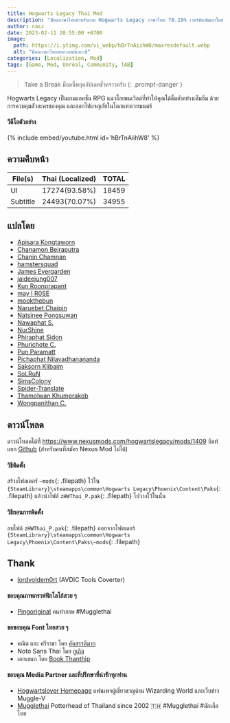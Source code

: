 ```yaml
---
title: Hogwarts Legacy Thai Mod
description: "ม็อดภาษาไทยสำหรับเกม Hogwarts Legacy ภาษาไทย 78.19% เวอร์ชันพัฒนาโดยชุมชน"
author: nasz
date: 2023-02-11 20:55:00 +0700
image:
  path: https://i.ytimg.com/vi_webp/hBrTnAiihW8/maxresdefault.webp
  alt: "ม็อดภาษาไทยฮอกวอตส์เลกาซี"
categories: [Localization, Mod]
tags: [Game, Mod, Unreal, Community, TAB]
---
```

> Take a Break ม็อดนี้หยุดอัปเดตชั่วคราวครับ 
{: .prompt-danger }

Hogwarts Legacy เป็นเกมแอคชั่น RPG แนวโอเพนเวิลด์ที่ทำให้คุณได้ดื่มด่ำอย่างเต็มอิ่ม ด้วยการควบคุมตัวละครของคุณ และออกไปผจญภัยในโลกแห่งเวทมนตร์

#### วีดีโอตัวอย่าง

{% include embed/youtube.html id='hBrTnAiihW8' %}

## ความคืบหน้า

| File(s)  | Thai (Localized) | TOTAL |
| -------- | :--------------- | :---- |
| UI       | 17274(93.58%)    | 18459 |
| Subtitle | 24493(70.07%)    | 34955 |

## แปลโดย

- [Apisara Kongtaworn](https://www.facebook.com/Apisara.k43)
- [Chanamon Bejraputra](https://www.facebook.com/jan.chanamon)
- [Chanin Chamnan](https://www.facebook.com/chinznz.chamnan/)
- [hamstersquad](https://www.facebook.com/onehamstersquad/)
- [James Evergarden](https://www.facebook.com/profile.php?id=100003894496976)
- [jaideejung007](https://discuzthai.com/)
- [Kun Roonprapant](#)
- [may I R0SE](https://instagram.com/mamukyy?igshid=NDk5N2NlZjQ=)
- [mookthebun](https://www.twitch.tv/mookthebun)
- [Naruebet Chaipin](https://www.facebook.com/naruebet)
- [Natsinee Pongsuwan](https://www.facebook.com/nam.pongsuwan/)
- [Nawaphat S.](#)
- [NurShine](#)
- [Phiraphat Sidon](https://www.facebook.com/phiraphats/)
- [Phurichote C.](#)
- [Pun Paramatt](#)
- [Pichaphat Nilavadhanananda](https://www.facebook.com/oilfromnowherex)
- [Saksorn Klibaim](https://www.facebook.com/saksorn.glibaim)
- [SoLRuN](https://www.facebook.com/profile.php?id=100009724057464)
- [SimsColony](https://www.facebook.com/SimsColony)
- [Spider-Translate](https://www.facebook.com/SpiderTranslate)
- [Thamolwan Khumprakob](https://www.facebook.com/jobjab.khumprakob)
- [Wongpanithan C.](https://instagram.com/niitanc?igshid=NzAzN2Q1NTE=)

## ดาวน์โหลด

ดาวน์โหลดได้ที่ <https://www.nexusmods.com/hogwartslegacy/mods/1409>
บิลท์แยก [Github](https://github.com/Nasz/Hogwarts-Legacy-Thai-Localization-Mod) (สำหรับคนที่สมัคร Nexus Mod ไม่ได้)

#### วิธีติดตั้ง

สร้างโฟลเดอร์ `~mods`{: .filepath} ไว้ใน `{SteamLibrary}\steamapps\common\Hogwarts Legacy\Phoenix\Content\Paks`{: .filepath} แล้วนำไฟล์ `zHWThai_P.pak`{: .filepath} ไปวางใว้ในนั้น

#### วิธีถอนการติดตั้ง

ลบไฟล์ `zHWThai_P.pak`{: .filepath} ออกจากโฟลเดอร์ `{SteamLibrary}\steamapps\common\Hogwarts Legacy\Phoenix\Content\Paks\~mods`{: .filepath}

## Thank

- [lordvoldem0rt](https://github.com/lordvoldem0rt) (AVDIC Tools Coverter)

#### ขอบคุณภาพกราฟฟิกโลโก้สวย ๆ

- [Pingoriginal](https://www.facebook.com/pingpongoriginal) คนทำภาพ #Mugglethai

#### ขอขอบคุณ Font ไทยสวย ๆ

- คณิต และ ศรีราชา โดย [คัดสรรดีมาก](https://www.cadsondemak.com/)
- Noto Sans Thai โดย [กูเกิล](https://fonts.google.com/noto)
- เอกเขนก โดย [Book Thanthip](https://www.facebook.com/BookThanthip)

#### ขอบคุณ Media Partner และที่ปรึกษาที่น่ารักทุกท่าน

- [Hogwartslover Homepage](https://www.facebook.com/hogwartsloverhomepage)
  แฟนเพจผู้เชี่ยวชาญด้าน Wizarding World และเว็บข่าว Muggle-V
- [Mugglethai](https://www.facebook.com/mugglethai.mt)
  Potterhead of Thailand since 2002 🇹🇭 #Mugglethai #มักเกิ้ลไทย
